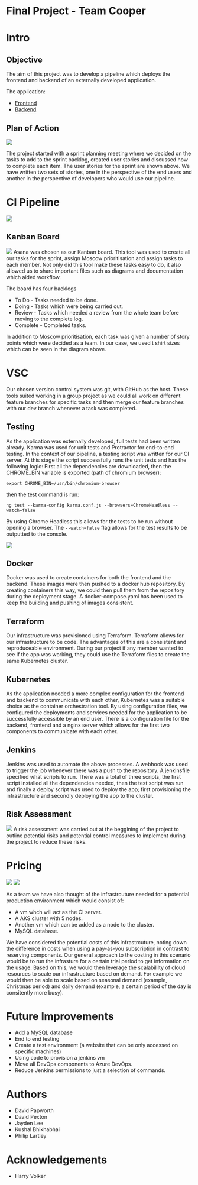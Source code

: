 # Final Project - Team Cooper

# Intro

## Objective
The aim of this project was to develop a pipeline which deploys the frontend and backend of an externally developed application. 

The application:
* [Frontend](https://github.com/spring-petclinic/spring-petclinic-angular)
* [Backend](https://github.com/spring-petclinic/spring-petclinic-rest)

## Plan of Action
![](https://github.com/kb674/Final-readme/blob/main/Images/User%20Stories.png)

The project started with a sprint planning meeting where we decided on the tasks to add to the sprint backlog, created user stories and discussed how to complete each item.
The user stories for the sprint are shown above. We have written two sets of stories, one in the perspective of the end users and another in the perspective of developers who would use our pipeline.


# CI Pipeline
![](https://github.com/kb674/Final-readme/blob/main/Images/Pipeline%20-%203.png)

## Kanban Board
![](https://github.com/kb674/Final-readme/blob/main/Images/Kanban%20-%201.png)
Asana was chosen as our Kanban board. This tool was used to create all our tasks for the sprint, assign Moscow prioritisation and assign tasks to each member. Not only did this tool make these tasks easy to do, it also allowed us to share important files such as diagrams and documentation which aided workflow.

The board has four backlogs
* To Do - Tasks needed to be done. 
* Doing - Tasks which were being carried out.
* Review - Tasks which needed a review from the whole team before moving to the complete log.
* Complete - Completed tasks.

In addition to Moscow prioritisation, each task was given a number of story points which were decided as a team. In our case, we used t shirt sizes which can be seen in the diagram above.

# VSC
Our chosen version control system was git, with GitHub as the host. These tools suited working in a group project as we could all work on different feature branches for specific tasks and then merge our feature branches with our dev branch whenever a task was completed.

## Testing
As the application was externally developed, full tests had been written already. Karma was used for unit tests and Protractor for end-to-end testing. 
In the context of our pipeline, a testing script was written for our CI server. At this stage the script successfully runs the unit tests and has the following logic:
First all the dependencies are downloaded, then the CHROME_BIN variable is exported (path of chromium browser):
````
export CHROME_BIN=/usr/bin/chromium-browser
````
then the test command is run: 
````
ng test --karma-config karma.conf.js --browsers=ChromeHeadless --watch=false
````
By using Chrome Headless this allows for the tests to be run without opening a browser.
The ``--watch=false`` flag allows for the test results to be outputted to the console.

![](https://github.com/kb674/Final-readme/blob/main/Images/Test%20-%201.5.png)

## Docker
Docker was used to create containers for both the frontend and the backend. These images were then pushed to a docker hub repository. By creating containers this way, we could then pull them from the repository during the deployment stage. A docker-compose.yaml has been used to keep the building and pushing of images consistent.

## Terraform
Our infrastructure was provisioned using Terraform. Terraform allows for our infrastructure to be code. The advantages of this are a consistent and reproduceable environment. During our project if any member wanted to see if the app was working, they could use the Terraform files to create the same Kubernetes cluster.

## Kubernetes
As the application needed a more complex configuration for the frontend and backend to communicate with each other, Kubernetes was a suitable choice as the container orchestration tool. By using configuration files, we configured the deployments and services needed for the application to be successfully accessible by an end user. There is a configuration file for the backend, frontend and a nginx server which allows for the first two components to communicate with each other.

## Jenkins
Jenkins was used to automate the above processes. A webhook was used to trigger the job whenever there was a push to the repository. A jenkinsfile specified what scripts to run. There was a total of three scripts, the first script installed all the dependencies needed, then the test script was run and finally a deploy script was used to deploy the app; first provisioning the infrastructure and secondly deploying the app to the cluster. 

## Risk Assessment
![](https://github.com/kb674/Final-readme/blob/main/Images/Risk%20-%201.png)
A risk assessment was carried out at the beggining of the project to outline potential risks and potential control measures to implement during the project to reduce these risks.

# Pricing 
![](https://github.com/kb674/Final-readme/blob/main/Images/Costings%20-%201.png)
![](https://github.com/kb674/Final-readme/blob/main/Images/sql-COSTS.png)

As a team we have also thought of the infrastrcuture needed for a potential production environment which would consist of:
* A vm whch will act as the CI server.
* A AKS cluster with 5 nodes.
* Another vm which can be added as a node to the cluster.
* MySQL database.

We have considered the potential costs of this infrastrcuture, noting down the difference in costs when using a pay-as-you subscription in contrast to reserving components. Our general approach to the costing in this scenario would be to run the infrasture for a certain trial period to get information on the usage. Based on this, we would then leverage the scalabililty of cloud resources to scale our infrastructure based on demand. For example we would then be able to scale based on seasonal demand (example, Christmas period) and daily demand (example, a certain period of the day is consitently more busy).

# Future Improvements
* Add a MySQL database
* End to end testing
* Create a test environment (a website that can be only accessed on specific machines)
* Using code to provision a jenkins vm
* Move all DevOps components to Azure DevOps.
* Reduce Jenkins permissions to just a selection of commands.

# Authors
* David Papworth
* David Pexton
* Jayden Lee
* Kushal Bhikhabhai
* Philip Lartley

# Acknowledgements
* Harry Volker
